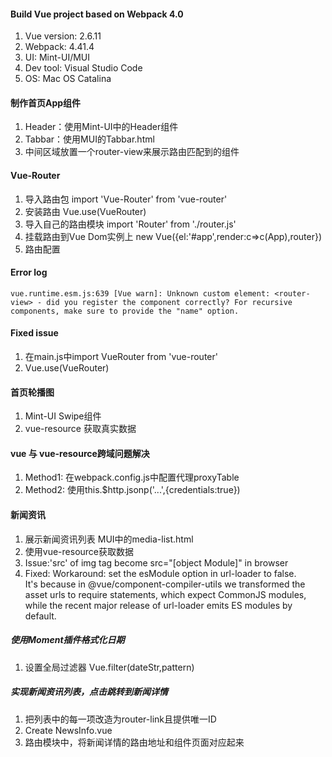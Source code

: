 #### Build Vue project based on Webpack 4.0
1. Vue version: 2.6.11
2. Webpack: 4.41.4
3. UI: Mint-UI/MUI
4. Dev tool: Visual Studio Code
5. OS: Mac OS Catalina

#### 制作首页App组件
1. Header：使用Mint-UI中的Header组件
2. Tabbar：使用MUI的Tabbar.html
3. 中间区域放置一个router-view来展示路由匹配到的组件

#### Vue-Router
 1. 导入路由包 import 'Vue-Router' from 'vue-router'
 2. 安装路由 Vue.use(VueRouter)
 3. 导入自己的路由模块 import 'Router' from './router.js'
 4. 挂载路由到Vue Dom实例上 new Vue({el:'#app',render:c=>c(App),router})
 5. 路由配置 <router-link></router-link> <router-view></router-view>

#### Error log
    vue.runtime.esm.js:639 [Vue warn]: Unknown custom element: <router-view> - did you register the component correctly? For recursive components, make sure to provide the "name" option.
#### Fixed issue
 1. 在main.js中import VueRouter from 'vue-router'
 2. Vue.use(VueRouter)

#### 首页轮播图
1. Mint-UI Swipe组件
2. vue-resource 获取真实数据

#### vue 与 vue-resource跨域问题解决
1. Method1: 在webpack.config.js中配置代理proxyTable
2. Method2: 使用this.$http.jsonp('...',{credentials:true})

#### 新闻资讯
1. 展示新闻资讯列表 MUI中的media-list.html
2. 使用vue-resource获取数据
3. Issue:'src' of img tag become src="[object Module]" in browser
4. Fixed: Workaround: set the esModule option in url-loader to false.<br>
It's because in @vue/component-compiler-utils we transformed the asset urls to require statements, which expect CommonJS modules, while the recent major release of url-loader emits ES modules by default.

##### 使用Moment插件格式化日期  
1. 设置全局过滤器 Vue.filter(dateStr,pattern)

##### 实现新闻资讯列表，点击跳转到新闻详情
1. 把列表中的每一项改造为router-link且提供唯一ID
2. Create NewsInfo.vue
3. 路由模块中，将新闻详情的路由地址和组件页面对应起来

